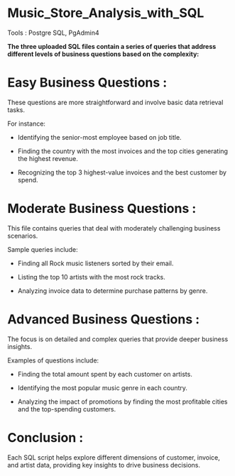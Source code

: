 # Music_Store_Analysis_with_SQL
Tools : Postgre SQL, PgAdmin4

**The three uploaded SQL files contain a series of queries that address different levels of business questions based on the complexity:**

# **Easy Business Questions :**

These questions are more straightforward and involve basic data retrieval tasks.

For instance:

- Identifying the senior-most employee based on job title.

* Finding the country with the most invoices and the top cities generating the highest revenue.

+ Recognizing the top 3 highest-value invoices and the best customer by spend.


# **Moderate Business Questions :**

This file contains queries that deal with moderately challenging business scenarios.

Sample queries include:

- Finding all Rock music listeners sorted by their email.
  
- Listing the top 10 artists with the most rock tracks.
 
- Analyzing invoice data to determine purchase patterns by genre.


# **Advanced Business Questions :**
The focus is on detailed and complex queries that provide deeper business insights.

Examples of questions include:

- Finding the total amount spent by each customer on artists.

- Identifying the most popular music genre in each country.

- Analyzing the impact of promotions by finding the most profitable cities and the top-spending customers.

# **Conclusion :**

Each SQL script helps explore different dimensions of customer, invoice, and artist data, providing key insights to drive business decisions.
